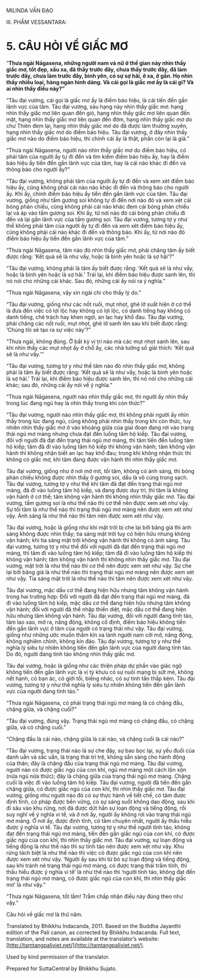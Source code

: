  

MILINDA VẤN ĐẠO

III. PHẨM VESSANTARA:

# 5\. CÂU HỎI VỀ GIẤC MƠ

“**Thưa ngài Nāgasena, những người nam và nữ ở thế gian này nhìn thấy giấc mơ, tốt đẹp, xấu xa, đã thấy trước đây, chưa thấy trước đây, đã làm trước đây, chưa làm trước đây, bình yên, có sự sợ hãi, ở xa, ở gần. Họ nhìn thấy nhiều loại, hàng ngàn hình dáng. Và cái gọi là giấc mơ ấy là cái gì? Và ai nhìn thấy điều này?”**

“Tâu đại vương, cái gọi là giấc mơ ấy là điềm báo hiệu, là cái tiến đến gần lãnh vực của tâm. Tâu đại vương, sáu hạng này nhìn thấy giấc mơ: hạng nhìn thấy giấc mơ liên quan đến gió, hạng nhìn thấy giấc mơ liên quan đến mật, hạng nhìn thấy giấc mơ liên quan đến đờm, hạng nhìn thấy giấc mơ do chư Thiên đem lại, hạng nhìn thấy giấc mơ do đã được làm thường xuyên, hạng nhìn thấy giấc mơ do điềm báo hiệu. Tâu đại vương, ở đây nhìn thấy giấc mơ nào do điềm báo hiệu, thì chính cái ấy là thật, phần còn lại là giả.”

“Thưa ngài Nāgasena, người nào nhìn thấy giấc mơ do điềm báo hiệu, có phải tâm của người ấy tự đi đến và tìm kiếm điềm báo hiệu ấy, hay là điềm báo hiệu ấy tiến đến gần lãnh vực của tâm, hay là cái nào khác đi đến và thông báo cho người ấy?”

“Tâu đại vương, không phải tâm của người ấy tự đi đến và xem xét điềm báo hiệu ấy, cũng không phải cái nào nào khác đi đến và thông báo cho người ấy. Khi ấy, chính điềm báo hiệu ấy tiến đến gần lãnh vực của tâm. Tâu đại vương, giống như tấm gương soi không tự đi đến nơi nào đó và xem xét cái bóng phản chiếu, cũng không phải cái nào khác đem cái bóng phản chiếu lại và áp vào tấm gương soi. Khi ấy, từ nơi nào đó cái bóng phản chiếu đi đến và lại gần lãnh vực của tấm gương soi. Tâu đại vương, tương tợ y như thế không phải tâm của người ấy tự đi đến và xem xét điềm báo hiệu ấy, cũng không phải cái nào khác đi đến và thông báo. Khi ấy, từ nơi nào đó điềm báo hiệu ấy tiến đến gần lãnh vực của tâm.”

“Thưa ngài Nāgasena, tâm nào đó nhìn thấy giấc mơ, phải chăng tâm ấy biết được rằng: ‘Kết quả sẽ là như vầy, hoặc là bình yên hoặc là sợ hãi’?”

“Tâu đại vương, không phải là tâm ấy biết được rằng: ‘Kết quả sẽ là như vầy, hoặc là bình yên hoặc là sợ hãi.’ Trái lại, khi điềm báo hiệu được sanh lên, thì nó nói cho những cái khác. Sau đó, những cái ấy nói ra ý nghĩa.”

“Thưa ngài Nāgasena, vậy xin ngài chỉ cho thấy lý do.”

“Tâu đại vương, giống như các nốt ruồi, mụt nhọt, ghẻ lở xuất hiện ở cơ thể là đưa đến việc có lợi lộc hay không có lợi lộc, có danh tiếng hay không có danh tiếng, chê trách hay khen ngợi, an lạc hay khổ đau. Tâu đại vương, phải chăng các nốt ruồi, mụt nhọt, ghẻ lở sanh lên sau khi biết được rằng: ‘Chúng tôi sẽ tạo ra sự việc này’?”

“Thưa ngài, không đúng. Ở bất kỳ vị trí nào mà các mụt nhọt sanh lên, sau khi nhìn thấy các mụt nhọt ấy ở chỗ ấy, các nhà tướng số giải thích: ‘Kết quả sẽ là như vầy.’”

“Tâu đại vương, tương tợ y như thế tâm nào đó nhìn thấy giấc mơ, không phải là tâm ấy biết được rằng: ‘Kết quả sẽ là như vầy, hoặc là bình yên hoặc là sợ hãi.’ Trái lại, khi điềm báo hiệu được sanh lên, thì nó nói cho những cái khác; sau đó, những cái ấy nói về ý nghĩa.”

“Thưa ngài Nāgasena, người nào nhìn thấy giấc mơ, thì người ấy nhìn thấy trong lúc đang ngủ hay là nhìn thấy trong khi còn thức?”

“Tâu đại vương, người nào nhìn thấy giấc mơ, thì không phải người ấy nhìn thấy trong lúc đang ngủ, cũng không phải nhìn thấy trong khi còn thức, tuy nhiên nhìn thấy giấc mơ ở vào khoảng giữa của giai đoạn đang rơi vào trạng thái ngủ mơ màng nhưng chưa đạt đến luồng tâm hộ kiếp. Tâu đại vương, đối với người đã đạt đến trạng thái ngủ mơ màng, thì tâm tiến đến luồng tâm hộ kiếp; tâm đã đi vào luồng tâm hộ kiếp thì không vận hành; tâm không vận hành thì không nhận biết an lạc hay khổ đau; trong khi không nhận thức thì không có giấc mơ, khi tâm đang được vận hành thì nhìn thấy giấc mơ.

Tâu đại vương, giống như ở nơi mờ mịt, tối tăm, không có ánh sáng, thì bóng phản chiếu không được nhìn thấy ở gương soi, dầu là vô cùng trong sạch. Tâu đại vương, tương tợ y như thế khi tâm đã đạt đến trạng thái ngủ mơ màng, đã đi vào luồng tâm hộ kiếp, và đang được duy trì, thì tâm là không vận hành ở cơ thể; tâm không vận hành thì không nhìn thấy giấc mơ. Tâu đại vương, tấm gương soi là như thế nào thì cơ thể nên được xem xét như vậy. Sự tối tăm là như thế nào thì trạng thái ngủ mơ màng nên được xem xét như vậy. Ánh sáng là như thế nào thì tâm nên được xem xét như vậy.

Tâu đại vương, hoặc là giống như khi mặt trời bị che lại bởi băng giá thì ánh sáng không được nhìn thấy; tia sáng mặt trời tuy có hiện hữu nhưng không vận hành; khi tia sáng mặt trời không vận hành thì không có ánh sáng. Tâu đại vương, tương tợ y như thế đối với người đã đạt đến trạng thái ngủ mơ màng, thì tâm đi vào luồng tâm hộ kiếp; tâm đã đi vào luồng tâm hộ kiếp thì không vận hành; tâm không vận hành thì không nhìn thấy giấc mơ. Tâu đại vương, mặt trời là như thế nào thì cơ thể nên được xem xét như vậy. Sự che lại bởi băng giá là như thế nào thì trạng thái ngủ mơ màng nên được xem xét như vậy. Tia sáng mặt trời là như thế nào thì tâm nên được xem xét như vậy.

Tâu đại vương, mặc dầu cơ thể đang hiện hữu nhưng tâm không vận hành trong hai trường hợp: Đối với người đã đạt đến trạng thái ngủ mơ màng, đã đi vào luồng tâm hộ kiếp, mặc dầu cơ thể đang hiện hữu nhưng tâm không vận hành; đối với người đã thể nhập thiền diệt, mặc dầu cơ thể đang hiện hữu nhưng tâm không vận hành. Tâu đại vương, đối với người đang tỉnh táo, tâm lao xao, mở ra, năng động, không cố định, điềm báo hiệu không tiến đến gần lãnh vực ở tâm của người có trạng thái như vậy. Tâu đại vương, giống như những ước muốn thầm kín xa lánh người nam cởi mở, năng động, không nghiêm chỉnh, không kín đáo. Tâu đại vương, tương tợ y như thế nghĩa lý siêu tự nhiên không tiến đến gần lãnh vực của người đang tỉnh táo. Do đó, người đang tỉnh táo không nhìn thấy giấc mơ.

Tâu đại vương, hoặc là giống như các thiện pháp dự phần vào giác ngộ không tiến đến gần lãnh vực là vị tỳ khưu có sự nuôi mạng bị sứt mẻ, không nết hạnh, có bạn ác, có giới tồi, biếng nhác, có sự tinh tấn thấp kém. Tâu đại vương, tương tợ y như thế nghĩa lý siêu tự nhiên không tiến đến gần lãnh vực của người đang tỉnh táo.”

“Thưa ngài Nāgasena, có phải trạng thái ngủ mơ màng là có chặng đầu, chặng giữa, và chặng cuối?”

“Tâu đại vương, đúng vậy. Trạng thái ngủ mơ màng có chặng đầu, có chặng giữa, và có chặng cuối.”

“Chặng đầu là cái nào, chặng giữa là cái nào, và chặng cuối là cái nào?”

“Tâu đại vương, trạng thái nào là sự che đậy, sự bao bọc lại, sự yếu đuối của danh uẩn và sắc uẩn, là trạng thái trì trệ, không sẵn sàng cho hành động của thân; đây là chặng đầu của trạng thái ngủ mơ màng. Tâu đại vương, người nào có được giấc ngủ của con khỉ, ngủ mơ màng một cách lộn xộn (nửa ngủ nửa thức); đây là chặng giữa của trạng thái ngủ mơ màng. Chặng cuối là việc đi vào luồng tâm hộ kiếp. Tâu đại vương, người đã tiến đến gần chặng giữa, có được giấc ngủ của con khỉ, thì nhìn thấy giấc mơ. Tâu đại vương, giống như người nào đó có sự thực hành về tiết chế, có tâm được định tĩnh, có pháp được bền vững, có sự sáng suốt không dao động, sau khi đi sâu vào khu rừng, nơi đã được dứt hẳn sự loạn động và tiếng động, rồi suy nghĩ về ý nghĩa vi tế, và ở nơi ấy, người ấy không rơi vào trạng thái ngủ mơ màng. Ở nơi ấy, được định tĩnh, có tâm chuyên nhất, người ấy thấu hiểu được ý nghĩa vi tế. Tâu đại vương, tương tợ y như thế người tỉnh táo, không đạt đến trạng thái ngủ mơ màng, tiến đến gần giấc ngủ của con khỉ, có được giấc ngủ của con khỉ, thì nhìn thấy giấc mơ. Tâu đại vương, sự loạn động và tiếng động là như thế nào thì sự tỉnh táo nên được xem xét như vậy. Khu rừng tách biệt là như thế nào thì việc có được giấc ngủ của con khỉ nên được xem xét như vậy. ‘Người ấy sau khi từ bỏ sự loạn động và tiếng động, sau khi tránh né trạng thái ngủ mơ màng, có được trạng thái trầm tĩnh, thì thấu hiểu được ý nghĩa vi tế’ là như thế nào thì ‘người tỉnh táo, không đạt đến trạng thái ngủ mơ màng, có được giấc ngủ của con khỉ, thì nhìn thấy giấc mơ’ là như vậy.”

“Thưa ngài Nāgasena, tốt lắm! Trẫm chấp nhận điều này đúng theo như vậy.”

Câu hỏi về giấc mơ là thứ năm.

Translated by Bhikkhu Indacanda, 2011. Based on the Buddha Jayanthi edition of the Pali canon, as corrected by Bhikkhu Indacanda. Full text, translation, and notes are available at the translator’s website: [http://tamtangpaliviet.net/](http://tamtangpaliviet.net/).

Used by kind permission of the translator.

Prepared for SuttaCentral by Bhikkhu Sujato.